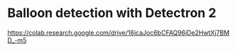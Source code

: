 # Balloon detection with Detectron 2

https://colab.research.google.com/drive/16jcaJoc6bCFAQ96jDe2HwtXj7BMD_-m5